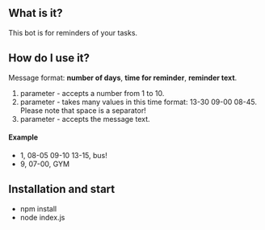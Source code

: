 ## What is it?
This bot is for reminders of your tasks.

## How do I use it?
Message format: **number of days**, **time for reminder**, **reminder text**.
1. parameter - accepts a number from 1 to 10.
2. parameter - takes many values in this time format: 13-30 09-00 08-45. Please note that space is a separator!
3. parameter - accepts the message text.
#### Example
+ 1, 08-05 09-10 13-15, bus!
+ 9, 07-00, GYM
## Installation and start
+ npm install
+ node index.js
